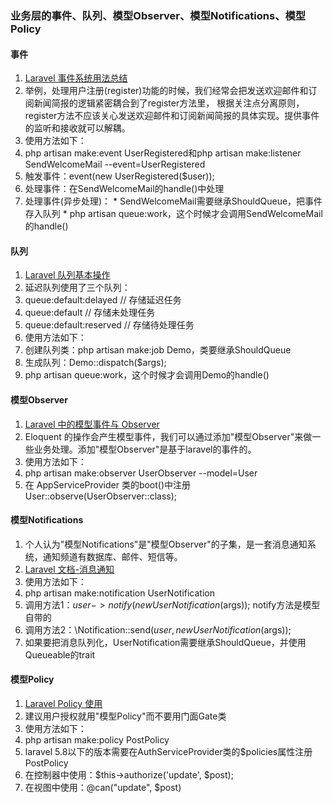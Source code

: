 ### 业务层的事件、队列、模型Observer、模型Notifications、模型Policy

#### 事件
1. [Laravel 事件系统用法总结](https://learnku.com/articles/13515)
1. 举例，处理用户注册(register)功能的时候，我们经常会把发送欢迎邮件和订阅新闻简报的逻辑紧密耦合到了register方法里， 根据关注点分离原则，register方法不应该关心发送欢迎邮件和订阅新闻简报的具体实现。提供事件的监听和接收就可以解耦。
1. 使用方法如下：
  1. php artisan make:event UserRegistered和php artisan make:listener SendWelcomeMail --event=UserRegistered
  1. 触发事件：event(new UserRegistered($user));
  1. 处理事件：在SendWelcomeMail的handle()中处理
  1. 处理事件(异步处理)：
    * SendWelcomeMail需要继承ShouldQueue，把事件存入队列
    * php artisan queue:work，这个时候才会调用SendWelcomeMail的handle()
  
#### 队列
1. [Laravel 队列基本操作](https://learnku.com/articles/28872)  
1. 延迟队列使用了三个队列：
  1. queue:default:delayed  // 存储延迟任务
  1. queue:default          // 存储未处理任务
  1. queue:default:reserved // 存储待处理任务
1. 使用方法如下：
  1. 创建队列类：php artisan make:job Demo，类要继承ShouldQueue
  1. 生成队列：Demo::dispatch($args);
  1. php artisan queue:work，这个时候才会调用Demo的handle()

  
#### 模型Observer
1. [Laravel 中的模型事件与 Observer](https://learnku.com/articles/6657)
1. Eloquent 的操作会产生模型事件，我们可以通过添加"模型Observer"来做一些业务处理。添加"模型Observer"是基于laravel的事件的。
1. 使用方法如下：
  1. php artisan make:observer UserObserver --model=User
  1. 在 AppServiceProvider 类的boot()中注册User::observe(UserObserver::class);
     
#### 模型Notifications
1. 个人认为"模型Notifications"是"模型Observer"的子集，是一套消息通知系统，通知频道有数据库、邮件、短信等。
1. [Laravel 文档-消息通知](https://learnku.com/docs/laravel/7.x/notifications/7489)
1. 使用方法如下：
  1. php artisan make:notification UserNotification
  1. 调用方法1：$user->notify(new UserNotification($args)); notify方法是模型自带的
  1. 调用方法2：\Notification::send($user, new UserNotification($args));
1. 如果要把消息队列化，UserNotification需要继承ShouldQueue，并使用Queueable的trait

#### 模型Policy
1. [Laravel Policy 使用](https://learnku.com/articles/9275)
1. 建议用户授权就用"模型Policy"而不要用门面Gate类
1. 使用方法如下：
  1. php artisan make:policy PostPolicy
  1. laravel 5.8以下的版本需要在AuthServiceProvider类的$policies属性注册PostPolicy
  1. 在控制器中使用：$this->authorize('update', $post);
  1. 在视图中使用：@can("update", $post)


           



